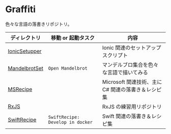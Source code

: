 # Graffiti
色々な言語の落書きリポジトリ。

ディレクトリ | 移動 or 起動タスク | 内容
--- | --- | ---
[IonicSetupper](./IonicSetupper) |  | Ionic 関連のセットアップスクリプト
[MandelbrotSet](./MandelbrotSet) | ```Open Mandelbrot``` | マンデルブロ集合を色々な言語で描いてみる
[MSRecipe](./MSRecipe) |  | Microsoft 関連技術、主にC# 関連の落書き＆レシピ集
[RxJS](./RxJS) |  | RxJS の練習用リポジトリ
[SwiftRecipe](./SwiftRecipe) | ```SwiftRecipe: Develop in docker``` | Swift 関連の落書き＆レシピ集
